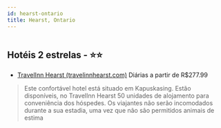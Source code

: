 ```yaml
---
id: hearst-ontario
title: Hearst, Ontario
---
```


<center><img src="http://photos.hotelbeds.com/giata/35/354724/354724a_hb_a_007.jpg" alt="" /></center>


## Hotéis 2 estrelas - ⭐️⭐️

-    [TravelInn Hearst (travelinnhearst.com)](https://www.hurb.com/hoteis/hearst/travelinn-hearst-travelinnhearst-com-JNP-JP090592?cmp=18055) Diárias a partir de R$277.99
   > Este confortável hotel está situado em Kapuskasing. Estão disponíveis, no TravelInn Hearst 50 unidades de alojamento para conveniência dos hóspedes. Os viajantes não serão incomodados durante a sua estadia, uma vez que não são permitidos animais de estima
